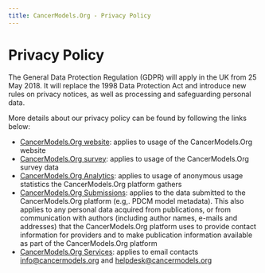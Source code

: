 ```yaml
---
title: CancerModels.Org - Privacy Policy
---
```


# Privacy Policy

The General Data Protection Regulation (GDPR) will apply in the UK from 25 May 2018. It will replace the 1998 Data Protection Act and introduce new rules on privacy notices, as well as processing and safeguarding personal data.

More details about our privacy policy can be found by following the links below:

- [CancerModels.Org website](https://www.ebi.ac.uk/data-protection/privacy-notice/pdcm-finder): applies to usage of the CancerModels.Org website
- [CancerModels.Org survey](https://www.ebi.ac.uk/data-protection/privacy-notice/pdcm-finder-surveys-): applies to usage of the CancerModels.Org survey data
- [CancerModels.Org Analytics](https://www.ebi.ac.uk/data-protection/privacy-notice/pdcm-finder-analytics): applies to usage of anonymous usage statistics the CancerModels.Org platform gathers
- [CancerModels.Org Submissions](https://www.ebi.ac.uk/data-protection/privacy-notice/pdcm-finder-submissionservices): applies to the data submitted to the CancerModels.Org platform (e.g,. PDCM model metadata). This also applies to any personal data acquired from publications, or from communication with authors (including author names, e-mails and addresses) that the CancerModels.Org platform uses to provide contact information for providers and to make publication information available as part of the CancerModels.Org platform
- [CancerModels.Org Services](https://www.ebi.ac.uk/data-protection/privacy-notice/pdcm-finder-mailservices): applies to email contacts info@cancermodels.org and helpdesk@cancermodels.org

